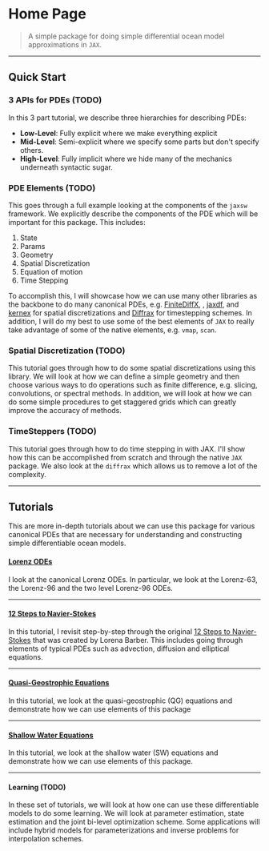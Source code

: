 # Home Page

> A simple package for doing simple differential ocean model approximations in `JAX`.


---

## Quick Start


### **3 APIs for PDEs (TODO)**

In this 3 part tutorial, we describe three hierarchies for describing PDEs:

* **Low-Level**: Fully explicit where we make everything explicit
* **Mid-Level**: Semi-explicit where we specify some parts but don't specify others.
* **High-Level**: Fully implicit where we hide many of the mechanics underneath syntactic sugar.


### **PDE Elements (TODO)**

This goes through a full example looking at the components of the `jaxsw` framework.
We explicitly describe the components of the PDE which will be important for this package.
This includes:
1. State
2. Params
3. Geometry
4. Spatial Discretization
5. Equation of motion
6. Time Stepping

To accomplish this, I will showcase how we can use many other libraries as the backbone to do many canonical PDEs, e.g. [FiniteDiffX](), , [jaxdf](), and [kernex]() for spatial discretizations and [Diffrax]() for timestepping schemes.
In addition, I will do my best to use some of the best elements of `JAX` to really take advantage of some of the native elements, e.g. `vmap`, `scan`.

### **Spatial Discretization (TODO)**

This tutorial goes through how to do some spatial discretizations using this library.
We will look at how we can define a simple geometry and then choose various ways to do operations such as finite difference, e.g. slicing, convolutions, or spectral methods.
In addition, we will look at how we can do some simple procedures to get staggered grids which can greatly improve the accuracy of methods.


### **TimeSteppers (TODO)**

This tutorial goes through how to do time stepping in with JAX.
I'll show how this can be accomplished from scratch and through the native `JAX` package.
We also look at the `diffrax` which allows us to remove a lot of the complexity.


---
## Tutorials

This are more in-depth tutorials about we can use this package for various canonical PDEs that are necessary for understanding and constructing simple differentiable ocean models.

#### [**Lorenz ODEs**](./lorenz/lorenz)

I look at the canonical Lorenz ODEs.
In particular, we look at the Lorenz-63, the Lorenz-96 and the two level Lorenz-96 ODEs.

---

#### [**12 Steps to Navier-Stokes**](./12_steps/12_steps)

In this tutorial, I revisit step-by-step through the original [12 Steps to Navier-Stokes]() that was created by Lorena Barber.
This includes going through elements of typical PDEs such as advection, diffusion and elliptical equations.

---

#### [**Quasi-Geostrophic Equations**](./qg/qg)

In this tutorial, we look at the quasi-geostrophic (QG) equations and demonstrate how we can use elements of this package

---

#### [**Shallow Water Equations**](./sw/sw)

In this tutorial, we look at the shallow water (SW) equations and demonstrate how we can use elements of this package.

---

#### **Learning (TODO)**

In these set of tutorials, we will look at how one can use these differentiable models to do some learning. 
We will look at parameter estimation, state estimation and the joint bi-level optimization scheme.
Some applications will include hybrid models for parameterizations and inverse problems for interpolation schemes.
